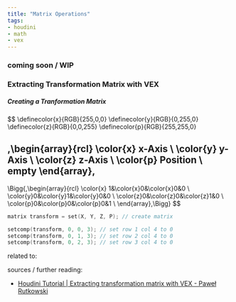 ```yaml
---
title: "Matrix Operations"
tags:
- houdini
- math
- vex
---
```


### coming soon / WIP

### Extracting Transformation Matrix with VEX

##### Creating a Tranformation Matrix
$$
\definecolor{x}{RGB}{255,0,0}
\definecolor{y}{RGB}{0,255,0}
\definecolor{z}{RGB}{0,0,255}
\definecolor{p}{RGB}{255,255,0}

\,\begin{array}{rcl}
	\color{x} x-Axis \\
	\color{y} y-Axis \\
	\color{z} z-Axis \\
	\color{p} Position \\
	empty
\end{array}\,
-
\Bigg\{\,\begin{array}{rcl}
	\color{x} 1&\color{x}0&\color{x}0&0 \\
	\color{y}0&\color{y}1&\color{y}0&0 \\
	\color{z}0&\color{z}0&\color{z}1&0 \\
	\color{p}0&\color{p}0&\color{p}0&1 \\
\end{array}\,\Bigg\}
$$


```C
matrix transform = set(X, Y, Z, P); // create matrix

setcomp(transform, 0, 0, 3); // set row 1 col 4 to 0
setcomp(transform, 0, 1, 3); // set row 2 col 4 to 0
setcomp(transform, 0, 2, 3); // set row 3 col 4 to 0
```

related to:

sources / further reading:
- [Houdini Tutorial | Extracting transformation matrix with VEX - Paweł Rutkowski](https://vimeo.com/284712920)

